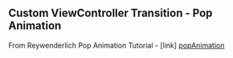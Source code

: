 ## Custom ViewController Transition - Pop Animation

From Reywenderlich Pop Animation Tutorial - [link] [popAnimation]

[//]: #

[popAnimation]: <https://www.kodeco.com/2925473-ios-animation-tutorial-custom-view-controller-presentation-transitions>

